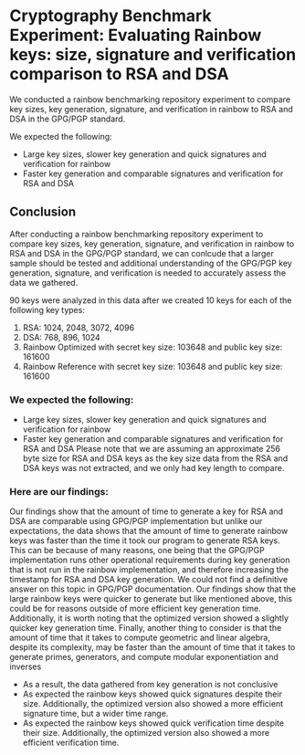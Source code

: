 # Cryptography Benchmark Experiment: Evaluating Rainbow keys: size, signature and verification comparison to RSA and DSA

We conducted a rainbow benchmarking repository experiment to compare key sizes, key generation, signature, and verification in rainbow to RSA and DSA in the GPG/PGP standard.

We expected the following: 

- Large key sizes, slower key generation and quick signatures and verification for rainbow
- Faster key generation and comparable signatures and verification for RSA and DSA

## Conclusion

After conducting a rainbow benchmarking repository experiment to compare key sizes, key generation, signature, and verification in rainbow to RSA and DSA in the GPG/PGP standard, we can conlcude that a larger sample should be tested and additional understanding of the GPG/PGP key generation, signature, and verification is needed to accurately assess the data we gathered.

90 keys were analyzed in this data after we created 10 keys for each of the following key types:

1. RSA: 1024, 2048, 3072, 4096
2. DSA: 768, 896, 1024
3. Rainbow Optimized with secret key size: 103648 and public key size: 161600
4. Rainbow Reference with secret key size: 103648 and public key size: 161600

### We expected the following:

- Large key sizes, slower key generation and quick signatures and verification for rainbow
- Faster key generation and comparable signatures and verification for RSA and DSA
Please note that we are assuming an approximate 256 byte size for RSA and DSA keys as the key size data from the RSA and DSA keys was not extracted, and we only had key length to compare.

### Here are our findings:

Our findings show that the amount of time to generate a key for RSA and DSA are comparable using GPG/PGP implementation but unlike our expectations, the data shows that the amount of time to generate rainbow keys was faster than the time it took our program to generate RSA keys. This can be because of many reasons, one being that the GPG/PGP implementation runs other operational requirements during key generation that is not run in the rainbow implementation, and therefore increasing the timestamp for RSA and DSA key generation. We could not find a definitive answer on this topic in GPG/PGP documentation. Our findings show that the large rainbow keys were quicker to generate but like mentioned above, this could be for reasons outside of more efficient key generation time. Additionally, it is worth noting that the optimized version showed a slightly quicker key generation time. Finally, another thing to consider is that the amount of time that it takes to compute geometric and linear algebra, despite its complexity, may be faster than the amount of time that it takes to generate primes, generators, and compute modular exponentiation and inverses

- As a result, the data gathered from key generation is not conclusive
- As expected the rainbow keys showed quick signatures despite their size. Additionally, the optimized version also showed a more efficient signature time, but a wider time range.
- As expected the rainbow keys showed quick verification time despite their size. Additionally, the optimized version also showed a more efficient verification time.
